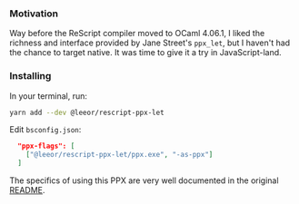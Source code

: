 ### Motivation

Way before the ReScript compiler moved to OCaml 4.06.1, I liked the richness and interface provided by Jane Street's `ppx_let`, but I haven't had the chance to target native. It was time to give it a try in JavaScript-land.

### Installing

In your terminal, run:

```sh
yarn add --dev @leeor/rescript-ppx-let
```

Edit `bsconfig.json`:

```json
  "ppx-flags": [
    ["@leeor/rescript-ppx-let/ppx.exe", "-as-ppx"]
  ]
```

The specifics of using this PPX are very well documented in the original [README](https://github.com/janestreet/ppx_let).
